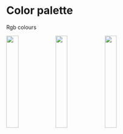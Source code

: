 # Color palette
Rgb colours

<img src="https://github.com/jarekzielinski/color_palette/assets/25159787/51291516-74fc-4010-af0c-c84984ca5eec)" width=25% height=25%>
<img src="https://github.com/jarekzielinski/color_palette/assets/25159787/cf61e04a-06e3-4e8e-9946-55b0324abb34)" width=25% height=25%>
<img src="https://github.com/jarekzielinski/color_palette/assets/25159787/85abf471-48f6-44cb-875c-d514e642efa5)" width=25% height=25%>
